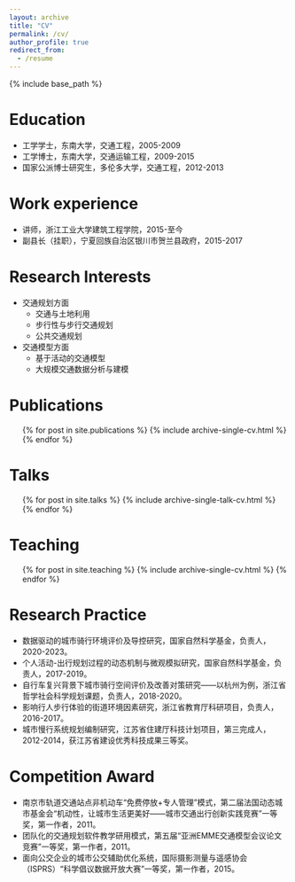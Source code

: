 ```yaml
---
layout: archive
title: "CV"
permalink: /cv/
author_profile: true
redirect_from:
  - /resume
---
```


{% include base_path %}

Education
======
* 工学学士，东南大学，交通工程，2005-2009
* 工学博士，东南大学，交通运输工程，2009-2015
* 国家公派博士研究生，多伦多大学，交通工程，2012-2013

Work experience
======
* 讲师，浙江工业大学建筑工程学院，2015-至今
* 副县长（挂职），宁夏回族自治区银川市贺兰县政府，2015-2017

Research Interests
======
* 交通规划方面
  * 交通与土地利用
  * 步行性与步行交通规划
  * 公共交通规划
* 交通模型方面
  * 基于活动的交通模型
  * 大规模交通数据分析与建模

Publications
======
  <ul>{% for post in site.publications %}
    {% include archive-single-cv.html %}
  {% endfor %}</ul>

Talks
======
  <ul>{% for post in site.talks %}
    {% include archive-single-talk-cv.html %}
  {% endfor %}</ul>

Teaching
======
  <ul>{% for post in site.teaching %}
    {% include archive-single-cv.html %}
  {% endfor %}</ul>

Research Practice
======
* 数据驱动的城市骑行环境评价及导控研究，国家自然科学基金，负责人，2020-2023。
* 个人活动-出行规划过程的动态机制与微观模拟研究，国家自然科学基金，负责人，2017-2019。
* 自行车复兴背景下城市骑行空间评价及改善对策研究——以杭州为例，浙江省哲学社会科学规划课题，负责人，2018-2020。
* 影响行人步行体验的街道环境因素研究，浙江省教育厅科研项目，负责人，2016-2017。
* 城市慢行系统规划编制研究，江苏省住建厅科技计划项目，第三完成人，2012-2014，获江苏省建设优秀科技成果三等奖。

Competition Award
======
* 南京市轨道交通站点非机动车“免费停放+专人管理”模式，第二届法国动态城市基金会“机动性，让城市生活更美好——城市交通出行创新实践竞赛”一等奖，第一作者，2011。
* 团队化的交通规划软件教学研用模式，第五届“亚洲EMME交通模型会议论文竞赛”一等奖，第一作者，2011。
* 面向公交企业的城市公交辅助优化系统，国际摄影测量与遥感协会（ISPRS）“科学倡议数据开放大赛”一等奖，第一作者，2015。
